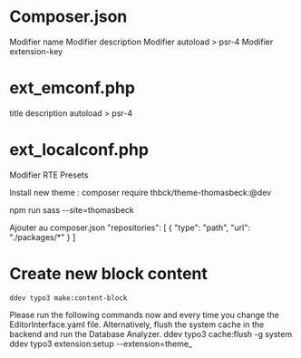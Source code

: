 # Composer.json

Modifier name
Modifier description
Modifier autoload > psr-4
Modifier extension-key

# ext_emconf.php
title
description
autoload > psr-4

# ext_localconf.php
Modifier RTE Presets


Install new theme : composer require thbck/theme-thomasbeck:@dev


npm run sass --site=thomasbeck

Ajouter au composer.json
"repositories": [
    {
        "type": "path",
        "url": "./packages/*"
    }
]

# Create new block content
`ddev typo3 make:content-block`

Please run the following commands now and every time you change the EditorInterface.yaml file.
Alternatively, flush the system cache in the backend and run the Database Analyzer.
ddev typo3 cache:flush -g system
ddev typo3 extension:setup --extension=theme_